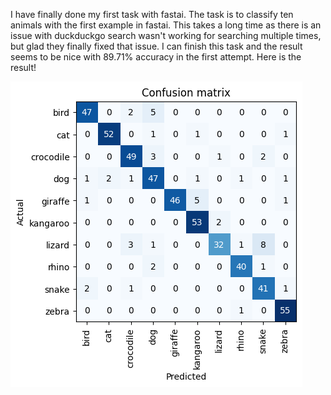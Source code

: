 I have finally done my first task with fastai. The task is to classify ten animals with the first example in fastai. This takes a long time as there is an issue with duckduckgo search wasn't working for searching multiple times, but glad they finally fixed that issue.
I can finish this task and the result seems to be nice with 89.71% accuracy in the first attempt. 
Here is the result!

![Image of confusion matrix](/images/confusion_matrix.png)
